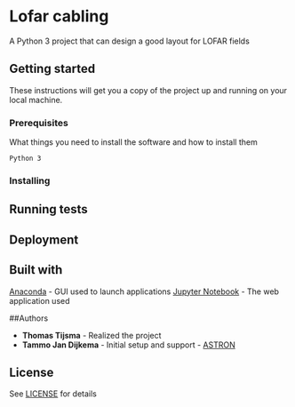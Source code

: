 # Lofar cabling

A Python 3 project that can design a good layout for LOFAR fields

## Getting started

These instructions will get you a copy of the project up and running on your local machine.

### Prerequisites

What things you need to install the software and how to install them

```
Python 3
```

### Installing



## Running tests



## Deployment



## Built with

[Anaconda](https://anaconda.org/anaconda/anaconda-navigator) - GUI used to launch applications
[Jupyter Notebook](https://jupyter.org/) - The web application used

##Authors

* **Thomas Tijsma** - Realized the project 
* **Tammo Jan Dijkema** - Initial setup and support - [ASTRON](http://astron.nl/)

## License

See [LICENSE](https://github.com/lofar-astron/lofar-cabling/blob/master/LICENSE) for details